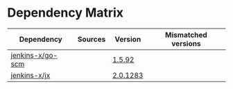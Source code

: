 # Dependency Matrix

Dependency | Sources | Version | Mismatched versions
---------- | ------- | ------- | -------------------
[jenkins-x/go-scm](https://github.com/jenkins-x/go-scm) |  | [1.5.92]() | 
[jenkins-x/jx](https://github.com/jenkins-x/jx) |  | [2.0.1283](https://github.com/jenkins-x/jx/releases/tag/v2.0.1283) | 
